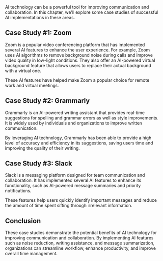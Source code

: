 
AI technology can be a powerful tool for improving communication and collaboration. In this chapter, we'll explore some case studies of successful AI implementations in these areas.

Case Study #1: Zoom
-------------------

Zoom is a popular video conferencing platform that has implemented several AI features to enhance the user experience. For example, Zoom uses AI algorithms to remove background noise during calls and improve video quality in low-light conditions. They also offer an AI-powered virtual background feature that allows users to replace their actual background with a virtual one.

These AI features have helped make Zoom a popular choice for remote work and virtual meetings.

Case Study #2: Grammarly
------------------------

Grammarly is an AI-powered writing assistant that provides real-time suggestions for spelling and grammar errors as well as style improvements. It is widely used by individuals and organizations to improve written communication.

By leveraging AI technology, Grammarly has been able to provide a high level of accuracy and efficiency in its suggestions, saving users time and improving the quality of their writing.

Case Study #3: Slack
--------------------

Slack is a messaging platform designed for team communication and collaboration. It has implemented several AI features to enhance its functionality, such as AI-powered message summaries and priority notifications.

These features help users quickly identify important messages and reduce the amount of time spent sifting through irrelevant information.

Conclusion
----------

These case studies demonstrate the potential benefits of AI technology for improving communication and collaboration. By implementing AI features such as noise reduction, writing assistance, and message summarization, organizations can streamline workflow, enhance productivity, and improve overall time management.
